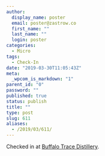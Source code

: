 ```yaml
---
author:
  display_name: poster
  email: poster@zastrow.co
  first_name: ""
  last_name: ""
  login: poster
categories:
  - Micro
tags:
  - Check-In
date: "2019-03-30T11:05:43Z"
meta:
  _wpcom_is_markdown: "1"
parent_id: "0"
password: ""
published: true
status: publish
title: ""
type: post
slug: 611
aliases:
  - /2019/03/611/
---
```

<p>Checked in at <a href="http://4sq.com/5wq1kO">Buffalo Trace Distillery</a>.</p>
